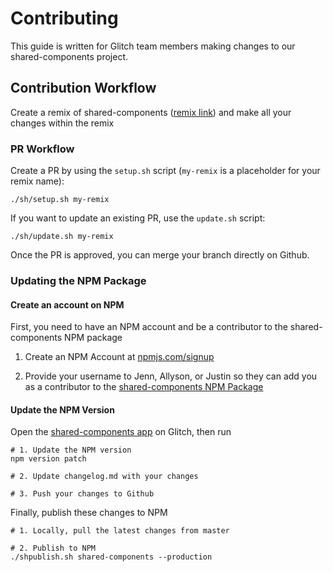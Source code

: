 # Contributing

This guide is written for Glitch team members making changes to our shared-components project.

## Contribution Workflow

Create a remix of shared-components ([remix link](https://glitch.com/edit/#!/remix/shared-components)) and make all your changes within the remix

### PR Workflow

Create a PR by using the `setup.sh` script (`my-remix` is a placeholder for your remix name):

`./sh/setup.sh my-remix`

If you want to update an existing PR, use the `update.sh` script:

`./sh/update.sh my-remix`

Once the PR is approved, you can merge your branch directly on Github.

### Updating the NPM Package

#### Create an account on NPM

First, you need to have an NPM account and be a contributor to the shared-components NPM package

1. Create an NPM Account at [npmjs.com/signup](https://www.npmjs.com/signup)

2. Provide your username to Jenn, Allyson, or Justin so they can add you as a contributor to the [shared-components NPM Package](https://www.npmjs.com/package/@fogcreek/shared-components)


#### Update the NPM Version 

Open the [shared-components app](https://shared-components.glitch.me) on Glitch, then run

```
# 1. Update the NPM version
npm version patch

# 2. Update changelog.md with your changes

# 3. Push your changes to Github
```

Finally, publish these changes to NPM
```
# 1. Locally, pull the latest changes from master

# 2. Publish to NPM
./shpublish.sh shared-components --production
```






